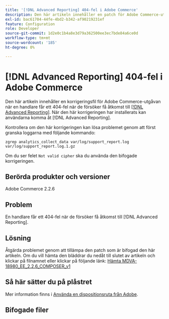 ```yaml
---
title: '[!DNL Advanced Reporting] 404-fel i Adobe Commerce'
description: Den här artikeln innehåller en patch för Adobe Commerce-utgåvan när en handlare får ett 404-fel när de försöker få åtkomst till [[!DNL Advanced Reporting]](https://experienceleague.adobe.com/docs/commerce-admin/config/general/advanced-reporting.html). När den här korrigeringen har installerats kan användare komma åt  [!DNL Advanced Reporting].
exl-id: bac61704-44fe-4bd2-b342-af90219231ef
feature: Configuration
role: Developer
source-git-commit: 1d2e0c1b4a8e3d79a362500ee3ec7bde84a6ce0d
workflow-type: tm+mt
source-wordcount: '185'
ht-degree: 0%

---
```


# [!DNL Advanced Reporting] 404-fel i Adobe Commerce

Den här artikeln innehåller en korrigeringsfil för Adobe Commerce-utgåvan när en handlare får ett 404-fel när de försöker få åtkomst till [[!DNL Advanced Reporting]](https://experienceleague.adobe.com/docs/commerce-admin/config/general/advanced-reporting.html). När den här korrigeringen har installerats kan användarna komma åt [!DNL Advanced Reporting].

Kontrollera om den här korrigeringen kan lösa problemet genom att först granska loggarna med följande kommando:

`zgrep analytics_collect_data var/log/support_report.log var/log/support_report.log.1.gz`

Om du ser felet `Not valid cipher` ska du använda den bifogade korrigeringen.

## Berörda produkter och versioner

Adobe Commerce 2.2.6

## Problem

En handlare får ett 404-fel när de försöker få åtkomst till [!DNL Advanced Reporting].

## Lösning

Åtgärda problemet genom att tillämpa den patch som är bifogad den här artikeln. Om du vill hämta den bläddrar du nedåt till slutet av artikeln och klickar på filnamnet eller klickar på följande länk: [Hämta MDVA-18980\_EE\_2.2.6\_COMPOSER\_v1](assets/MDVA-18980_EE_2.2.6_COMPOSER_v1.patch.zip)

## Så här sätter du på plåstret

Mer information finns i [Använda en dispositionsruta från Adobe](/help/how-to/general/how-to-apply-a-composer-patch-provided-by-magento.md).

## Bifogade filer
